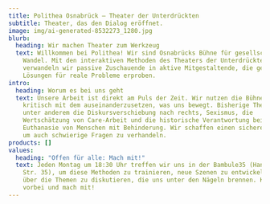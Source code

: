 ```yaml
---
title: Polithea Osnabrück – Theater der Unterdrückten
subtitle: Theater, das den Dialog eröffnet.
image: img/ai-generated-8532273_1280.jpg
blurb:
  heading: Wir machen Theater zum Werkzeug
  text: Willkommen bei Polithea! Wir sind Osnabrücks Bühne für gesellschaftlichen
    Wandel. Mit den interaktiven Methoden des Theaters der Unterdrückten
    verwandeln wir passive Zuschauende in aktive Mitgestaltende, die gemeinsam
    Lösungen für reale Probleme erproben.
intro:
  heading: Worum es bei uns geht
  text: Unsere Arbeit ist direkt am Puls der Zeit. Wir nutzen die Bühne, um uns
    kritisch mit dem auseinanderzusetzen, was uns bewegt. Bisherige Themen waren
    unter anderem die Diskursverschiebung nach rechts, Sexismus, die
    Wertschätzung von Care-Arbeit und die historische Verantwortung bei der
    Euthanasie von Menschen mit Behinderung. Wir schaffen einen sicheren Raum,
    um auch schwierige Fragen zu verhandeln.
products: []
values:
  heading: "Offen für alle: Mach mit!"
  text: Jeden Montag um 18:30 Uhr treffen wir uns in der Bambule35 (Hannoversche
    Str. 35), um diese Methoden zu trainieren, neue Szenen zu entwickeln und
    über die Themen zu diskutieren, die uns unter den Nägeln brennen. Komm
    vorbei und mach mit!
---
```

